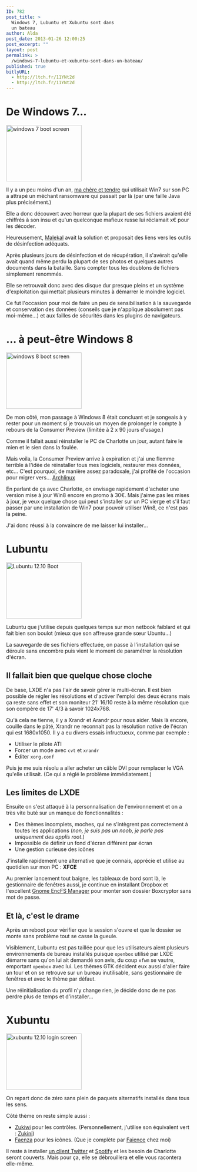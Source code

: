 ```yaml
---
ID: 782
post_title: >
  Windows 7, Lubuntu et Xubuntu sont dans
  un bateau
author: Alda
post_date: 2013-01-26 12:00:25
post_excerpt: ""
layout: post
permalink: >
  /windows-7-lubuntu-et-xubuntu-sont-dans-un-bateau/
published: true
bitlyURL:
  - http://ltch.fr/11YNt2d
  - http://ltch.fr/11YNt2d
---
```

<h1>De Windows 7…</h1>

<p><img src="http://aldarone.fr/assets/windows-7-boot-screen-205x153.jpg" alt="windows 7 boot screen" width="205" height="153" class="alignleft size-thumbnail wp-image-785" /></p>

<p>Il y a un peu moins d'un an, <a href="http://echarlotte.fr/">ma chère et tendre</a> qui utilisait Win7 sur son PC a attrapé un méchant ransomware qui passait par là (par une faille Java plus précisément.)</p>

<p>Elle a donc découvert avec horreur que la plupart de ses fichiers avaient été chiffrés à son insu et qu'un quelconque mafieux russe lui réclamait x€ pour les décoder.</p>

<p>Heureusement, <a href="http://www.malekal.com/">Malekal</a> avait la solution et proposait des liens vers les outils de désinfection adéquats.</p>

<p>Après plusieurs jours de désinfection et de récupération, il s'avérait qu'elle avait quand même perdu la plupart de ses photos et quelques autres documents dans la bataille. Sans compter tous les doublons de fichiers simplement renommés.</p>

<p>Elle se retrouvait donc avec des disque dur presque pleins et un système d'exploitation qui mettait plusieurs minutes à démarrer le moindre logiciel.</p>

<p>Ce fut l'occasion pour moi de faire un peu de sensibilisation à la sauvegarde et conservation des données (conseils que je n'applique absolument pas moi-même…) et aux failles de sécurités dans les plugins de navigateurs.</p>

<h1>… à peut-être Windows 8</h1>

<p><img src="http://aldarone.fr/assets/windows-8-clean-install-03-205x153.png" alt="windows 8 boot screen" width="205" height="153" class="alignright size-thumbnail wp-image-791" /></p>

<p>De mon côté, mon passage à Windows 8 était concluant et je songeais à y rester pour un moment si je trouvais un moyen de prolonger le compte à rebours de la Consumer Preview (limitée à 2 x 90 jours d'usage.)</p>

<p>Comme il fallait aussi réinstaller le PC de Charlotte un jour, autant faire le mien et le sien dans la foulée.</p>

<p>Mais voila, la Consumer Preview arrive à expiration et j'ai une flemme terrible à l'idée de réinstaller tous mes logiciels, restaurer mes données, etc… C'est pourquoi, de manière assez paradoxale, j'ai profité de l'occasion pour migrer vers… <a href="http://archlinux.fr/">Archlinux</a></p>

<p>En parlant de ça avec Charlotte, on envisage rapidement d'acheter une version mise à jour Win8 encore en promo à 30€. Mais j'aime pas les mises à jour, je veux quelque chose qui peut s'installer sur un PC vierge et s'il faut passer par une installation de Win7 pour pouvoir utiliser Win8, ce n'est pas la peine.</p>

<p>J'ai donc réussi à la convaincre de me laisser lui installer…</p>

<h1>Lubuntu</h1>

<p><img src="http://aldarone.fr/assets/TVVBS-205x153.png" alt="Lubuntu 12.10 Boot" width="205" height="153" class="alignleft size-thumbnail wp-image-793" /></p>

<p>Lubuntu que j'utilise depuis quelques temps sur mon netbook faiblard et qui fait bien son boulot (mieux que son affreuse grande sœur Ubuntu…)</p>

<p>La sauvegarde de ses fichiers effectuée, on passe à l'installation qui se déroule sans encombre puis vient le moment de paramétrer la résolution d'écran.</p>

<h2>Il fallait bien que quelque chose cloche</h2>

<p>De base, LXDE n'a pas l'air de savoir gérer le multi-écran. Il est bien possible de régler les résolutions et d'activer l'emploi des deux écrans mais ça reste sans effet et son moniteur 21' 16/10 reste à la même résolution que son compère de 17' 4/3 à savoir 1024x768.</p>

<p>Qu'à cela ne tienne, il y a Xrandr et Arandr pour nous aider. Mais là encore, couille dans le pâté, Xrandr ne reconnait pas la résolution native de l'écran qui est 1680x1050. Il y a eu divers essais infructueux, comme par exemple :</p>

<ul>
<li>Utiliser le pilote ATI</li>
<li>Forcer un mode avec <code>cvt</code> et <code>xrandr</code></li>
<li>Éditer <code>xorg.conf</code></li>
</ul>

<p>Puis je me suis résolu a aller acheter un câble DVI pour remplacer le VGA qu'elle utilisait. (Ce qui a réglé le problème immédiatement.)</p>

<h2>Les limites de LXDE</h2>

<p>Ensuite on s'est attaqué à la personnalisation de l'environnement et on a très vite buté sur un manque de fonctionnalités :</p>

<ul>
<li>Des thèmes incomplets, moches, qui ne s'intègrent pas correctement à toutes les applications (<em>non, je suis pas un noob, je parle pas uniquement des applis root</em>.)</li>
<li>Impossible de définir un fond d'écran différent par écran</li>
<li>Une gestion curieuse des icônes</li>
</ul>

<p>J'installe rapidement une alternative que je connais, apprécie et utilise au quotidien sur mon PC : <strong>XFCE</strong></p>

<p>Au premier lancement tout baigne, les tableaux de bord sont là, le gestionnaire de fenêtres aussi, je continue en installant Dropbox et l'excellent <a href="https://help.ubuntu.com/community/FolderEncryption#Gnome_Encfs_Manager">Gnome EncFS Manager</a> pour monter son dossier Boxcryptor sans mot de passe.</p>

<h2>Et là, c'est le drame</h2>

<p>Après un reboot pour vérifier que la session s'ouvre et que le dossier se monte sans problème tout se casse la gueule.</p>

<p>Visiblement, Lubuntu est pas taillée pour que les utilisateurs aient plusieurs environnements de bureau installés puisque <code>openbox</code> utilisé par LXDE démarre sans qu'on lui ait demandé son avis, du coup <code>xfwm</code> se vautre, emportant <code>openbox</code> avec lui. Les thèmes GTK décident eux aussi d'aller faire un tour et on se retrouve sur un bureau inutilisable, sans gestionnaire de fenêtres et avec le thème par défaut.</p>

<p>Une réinitialisation du profil n'y change rien, je décide donc de ne pas perdre plus de temps et d'installer…</p>

<h1>Xubuntu</h1>

<p><img src="http://aldarone.fr/assets/xubuntu12.10-login-screen-205x153.png" alt="xubuntu 12.10 login screen" width="205" height="153" class="alignright size-thumbnail wp-image-796" /></p>

<p>On repart donc de zéro sans plein de paquets alternatifs installés dans tous les sens.</p>

<p>Côté thème on reste simple aussi :</p>

<ul>
<li><a href="http://lassekongo83.deviantart.com/art/Zukiwi-313347909">Zukiwi</a> pour les contrôles. (Personnellement, j'utilise son équivalent vert : <a href="http://lassekongo83.deviantart.com/art/Zukini-272660042">Zukini</a>)</li>
<li><a href="http://tiheum.deviantart.com/art/Faenza-Icons-173323228">Faenza</a> pour les icônes. (Que je complète par <a href="http://tiheum.deviantart.com/art/Faience-icon-theme-255099649">Faience</a> chez moi)</li>
</ul>

<p>Il reste à installer <a href="https://launchpad.net/polly">un client Twitter</a> et <a href="http://www.spotify.com/fr/download/previews/">Spotify</a> et les besoin de Charlotte seront couverts. Mais pour ça, elle se débrouillera et elle vous racontera elle-même.</p>